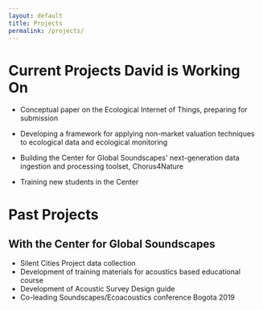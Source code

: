 ```yaml
---
layout: default
title: Projects
permalink: /projects/
---
```


# Current Projects David is Working On

* Conceptual paper on the Ecological Internet of Things, preparing for submission

* Developing a framework for applying non-market valuation techniques to ecological data and ecological monitoring

* Building the Center for Global Soundscapes' next-generation data ingestion and processing toolset, Chorus4Nature

* Training new students in the Center

# Past Projects

## With the Center for Global Soundscapes

* Silent Cities Project data collection
* Development of training materials for acoustics based educational course
* Development of Acoustic Survey Design guide
* Co-leading Soundscapes/Ecoacoustics conference Bogota 2019
